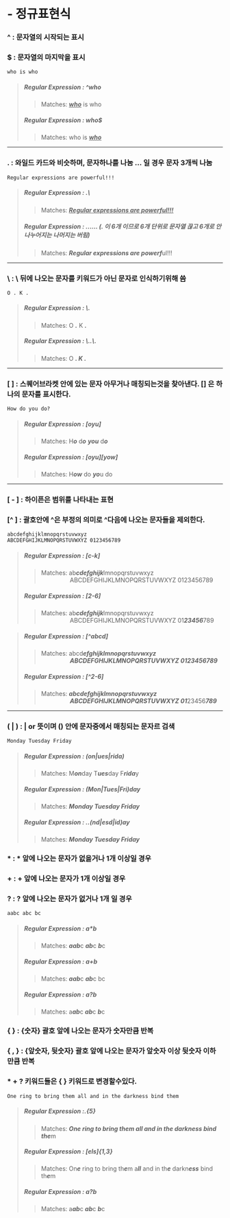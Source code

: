 # - 정규표현식

### 

### ^ : 문자열의 시작되는 표시

### $ : 문자열의 마지막을 표시
```
who is who
```
  >
  > ##### Regular Expression : ^who
  >
  > > Matches:	<u>***who***</u> is who
  >
  > ##### Regular Expression : who$
  >
  > > Matches:	who is ***<u>who</u>***
------------------------------------------
### . : 와일드 카드와 비슷하며, 문자하나를 나눔 ... 일 경우 문자 3개씩 나눔
```
Regular expressions are powerful!!!
```
  > ##### Regular Expression : .\
  > > Matches:	***<u>Regular expressions are powerful!!!</u>***
  > ##### Regular Expression : ......  (. 이 6개 이므로 6개 단위로 문자열 끊고 6개로 안나누어지는 나머지는 버림)
  > > Matches:	***Regular expressions are powerf***ul!!!
---------------------------------------------
### \ : \ 뒤에 나오는 문자를 키워드가 아닌 문자로 인식하기위해 씀
```
O . K .
```
>
> ##### Regular Expression : \\.
>
> >Matches:	O ***.*** K ***.***
>
> ##### Regular Expression : \\..\\.
>
> > Matches:	O ***. K .***
---------------------------------------------
### [ ] : 스퀘어브라켓 안에 있는 문자 아무거나 매칭되는것을 찾아낸다. [] 은 하나의 문자를 표시한다.

```
How do you do?
```


> ##### Regular Expression : [oyu]
> >Matches:	H***o*** d***o*** ***you*** d***o***
>
> ##### Regular Expression : [oyu][yow]
>
> > Matches:	H***ow*** do ***yo***u do
---------------------------------------------
### [ - ] : 하이픈은 범위를 나타내는 표현
### [^ ] : 괄호안에 ^은 부정의 의미로 ^다음에 나오는 문자들을 제외한다.
```
abcdefghijklmnopqrstuvwxyz
ABCDEFGHIJKLMNOPQRSTUVWXYZ 0123456789
```


> ##### Regular Expression : [c-k]
> > Matches: ab***cdefghijk***lmnopqrstuvwxyz<br>
&nbsp; &nbsp; &nbsp; &nbsp; &nbsp; &nbsp; &nbsp; &nbsp; &nbsp;ABCDEFGHIJKLMNOPQRSTUVWXYZ 0123456789
>
> ##### Regular Expression : [2-6]
>
> > Matches: ab***cdefghijk***lmnopqrstuvwxyz<br>
&nbsp; &nbsp; &nbsp; &nbsp; &nbsp; &nbsp; &nbsp; &nbsp; &nbsp;ABCDEFGHIJKLMNOPQRSTUVWXYZ 01***23456***789

> ##### Regular Expression : [^abcd]
> > Matches: abcd***efghijklmnopqrstuvwxyz***<br>
&nbsp; &nbsp; &nbsp; &nbsp; &nbsp; &nbsp; &nbsp; &nbsp; &nbsp;***ABCDEFGHIJKLMNOPQRSTUVWXYZ 0123456789***
>
> ##### Regular Expression : [^2-6]
>
> > Matches: ***abcdefghijklmnopqrstuvwxyz***<br>
&nbsp; &nbsp; &nbsp; &nbsp; &nbsp; &nbsp; &nbsp; &nbsp; &nbsp;***ABCDEFGHIJKLMNOPQRSTUVWXYZ 01***23456***789***

---------------------------------------------
### ( | ) : | or 뜻이며 () 안에 문자중에서 매칭되는 문자르 검색
```
Monday Tuesday Friday
```

> ##### Regular Expression : (on|ues|rida)
> > Matches: M***on***day T***ues***day F***rida***y
>
> ##### Regular Expression : (Mon|Tues|Fri)day
>
> > Matches: ***Monday Tuesday Friday***
> ##### Regular Expression : ..(nd|esd|id)ay
> > Matches: ***Monday Tuesday Friday***

### * : * 앞에 나오는 문자가 없을거나 1개 이상일 경우
### + : + 앞에 나오는 문자가 1개 이상일 경우
### ? : ? 앞에 나오는 문자가 없거나 1개 일 경우
```
aabc abc bc
```

> ##### Regular Expression : a*b
> > Matches: ***aab***c ***ab***c ***b***c
> ##### Regular Expression : a+b
> > Matches: ***aab***c ***ab***c bc
> ##### Regular Expression : a?b
> > Matches: a***ab***c ***ab***c ***b***c

### { } : {숫자} 괄호 앞에 나오는 문자가 숫자만큼 반복
### { , } : {앞숫자, 뒷숫자} 괄호 앞에 나오는 문자가 앞숫자 이상 뒷숫자 이하 만큼 반복
### * + ? 키워드들은 { } 키워드로 변경할수있다.
```
One ring to bring them all and in the darkness bind them
```

> ##### Regular Expression :.{5}
> > Matches: ***One ring to bring them all and in the darkness bind the***m
> ##### Regular Expression : [els]{1,3}
> > Matches: On***e*** ring to bring th***e***m a***ll*** and in th***e*** darkn***ess*** bind th***e***m
> ##### Regular Expression : a?b
> > Matches: a***ab***c ***ab***c ***b***c
